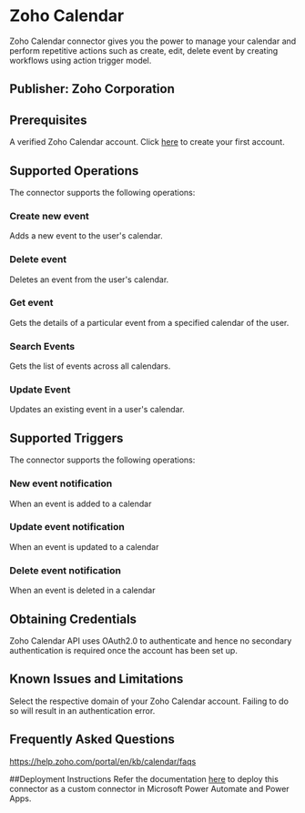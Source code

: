 # Zoho Calendar

Zoho Calendar connector gives you the power to manage your calendar and perform repetitive actions such as create, edit, delete event by creating workflows using action trigger model.

## Publisher: Zoho Corporation

## Prerequisites

A verified Zoho Calendar account. Click [here](https://zoho.com/calendar) to create your first account.

## Supported Operations

The connector supports the following operations:

### Create new event

Adds a new event to the user's calendar.
 	 
### Delete event
Deletes an event from the user's calendar.

### Get event
Gets the details of a particular event from a specified calendar of the user.

### Search Events

Gets the list of events across all calendars.

### Update Event

Updates an existing event in a user's calendar.	 	 	 

## Supported Triggers

The connector supports the following operations:
 	 	 	 	 	 
### New event notification

When an event is added to a calendar

### Update event notification

When an event is updated to a calendar

### Delete event notification

When an event is deleted in a calendar

## Obtaining Credentials

Zoho Calendar API uses OAuth2.0 to authenticate and hence no secondary authentication is required once the account has been set up.
	
## Known Issues and Limitations
Select the respective domain of your Zoho Calendar account. Failing to do so will result in an authentication error.

## Frequently Asked Questions

https://help.zoho.com/portal/en/kb/calendar/faqs

##Deployment Instructions
Refer the documentation [here](https://learn.microsoft.com/en-us/connectors/custom-connectors/paconn-cli) to deploy this connector as a custom connector in Microsoft Power Automate and Power Apps.


